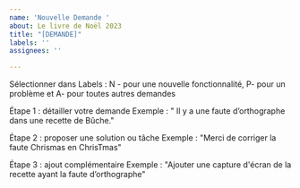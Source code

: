 ```yaml
---
name: 'Nouvelle Demande '
about: Le livre de Noël 2023
title: "[DEMANDE]"
labels: ''
assignees: ''

---
```


Sélectionner dans Labels : N - pour une nouvelle fonctionnalité, P- pour un problème et A- pour toutes autres demandes 

Étape 1 : détailler votre demande 
Exemple : " Il y a une faute d’orthographe dans une recette de Bûche."

Étape 2 : proposer une solution ou tâche
Exemple : "Merci de corriger la faute Chrismas en ChrisTmas"

Étape 3 : ajout complémentaire
Exemple : "Ajouter une capture d'écran de la recette ayant la faute d’orthographe"
